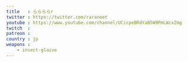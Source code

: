 ```yaml
---
title   : ららららr
twitter : https://twitter.com/raraneet
youtube : https://www.youtube.com/channel/UCicpeBRdYaB5W9PmLWcxZmg
twitch  : 
patreon : 
country : jp
weapons :
    - insect-glaive
---
```


